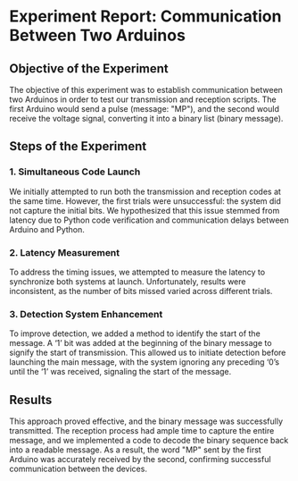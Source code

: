 <h1>Experiment Report: Communication Between Two Arduinos</h1>

<h2>Objective of the Experiment</h2>
<p>
  The objective of this experiment was to establish communication between two Arduinos in order to test our transmission and reception scripts. The first Arduino would send a pulse (message: "MP"), and the second would receive the voltage signal, converting it into a binary list (binary message).
</p>

<h2>Steps of the Experiment</h2>

<h3>1. Simultaneous Code Launch</h3>
<p>
    We initially attempted to run both the transmission and reception codes at the same time. However, the first trials were unsuccessful: the system did not capture the initial bits. We hypothesized that this issue stemmed from latency due to Python code verification and communication delays between Arduino and Python.
</p>

<h3>2. Latency Measurement</h3>
<p>
    To address the timing issues, we attempted to measure the latency to synchronize both systems at launch. Unfortunately, results were inconsistent, as the number of bits missed varied across different trials.
</p>

<h3>3. Detection System Enhancement</h3>
<p>
    To improve detection, we added a method to identify the start of the message. A ‘1’ bit was added at the beginning of the binary message to signify the start of transmission. This allowed us to initiate detection before launching the main message, with the system ignoring any preceding ‘0’s until the ‘1’ was received, signaling the start of the message.
</p>

<h2>Results</h2>
<p>
  This approach proved effective, and the binary message was successfully transmitted. The reception process had ample time to capture the entire message, and we implemented a code to decode the binary sequence back into a readable message. As a result, the word "MP" sent by the first Arduino was accurately received by the second, confirming successful communication between the devices.
</p>
